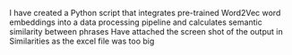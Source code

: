 I have created a Python script that integrates pre-trained Word2Vec word embeddings into a data processing pipeline and calculates semantic similarity between phrases
Have attached the screen shot of the output in Similarities as the excel file was too big
